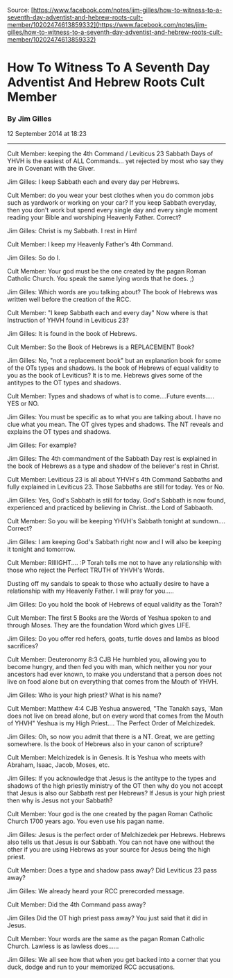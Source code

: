 <!--t How To Witness To A Seventh Day Adventist And Hebrew Roots Cult Member t-->
<!--d Saturday Sabbath, Legalism, Galatianism, Judaizers, Sabbathkeeping d-->

Source: [https://www.facebook.com/notes/jim-gilles/how-to-witness-to-a-seventh-day-adventist-and-hebrew-roots-cult-member/10202474613859332](https://www.facebook.com/notes/jim-gilles/how-to-witness-to-a-seventh-day-adventist-and-hebrew-roots-cult-member/10202474613859332)

# How To Witness To A Seventh Day Adventist And Hebrew Roots Cult Member

### By Jim Gilles

12 September 2014 at 18:23

- - -

Cult Member: keeping the 4th Command / Leviticus 23 Sabbath Days of YHVH is the easiest of ALL Commands... yet rejected by most who say they are in Covenant with the Giver. 

Jim Gilles: I keep Sabbath each and every day per Hebrews.

Cult Member: do you wear your best clothes when you do common jobs such as yardwork or working on your car?  If you keep Sabbath everyday, then you don't work but spend every single day and every single moment reading your Bible and worshiping Heavenly Father.  Correct?

Jim Gilles:  Christ is my Sabbath.  I rest in Him!

Cult Member: I keep my Heavenly Father's 4th Command.

Jim Gilles: So do I.

Cult Member: Your god must be the one created by the pagan Roman Catholic Church.  You speak the same lying words that he does.  ;)

Jim Gilles: Which words are you talking about? The book of Hebrews was written well before the creation of the RCC.

Cult Member:  "I keep Sabbath each and every day" Now where is that Instruction of YHVH found in Leviticus 23?

Jim Gilles: It is found in the book of Hebrews.

Cult Member: So the Book of Hebrews is a REPLACEMENT Book?

Jim Gilles: No, "not a replacement book" but an explanation book for some of the OTs types and shadows.  Is the book of Hebrews of equal validity to you as the book of Leviticus?  It is to me.  Hebrews gives some of the antitypes to the OT types and shadows.

Cult Member: Types and shadows of what is to come....Future events..... YES or NO.

Jim Gilles: You must be specific as to what you are talking about.  I have no clue what you mean.  The OT gives types and shadows.  The NT reveals and explains the OT types and shadows.

Jim Gilles: For example?

Jim Gilles: The 4th commandment of the Sabbath Day rest is explained in the book of Hebrews as a type and shadow of the believer's rest in Christ.

Cult Member: Leviticus 23 is all about YHVH's 4th Command Sabbaths and fully explained in Leviticus 23. Those Sabbaths are still for today. Yes or No.

Jim Gilles: Yes, God's Sabbath is still for today.  God's Sabbath is now found, experienced and practiced by believing in Christ...the Lord of Sabbaoth.

Cult Member: So you will be keeping YHVH's Sabbath tonight at sundown.... Correct?

Jim Gilles: I am keeping God's Sabbath right now and I will also be keeping it tonight and tomorrow.

Cult Member: RIIIIGHT.... :P  Torah tells me not to have any relationship with those who reject the Perfect TRUTH of YHVH's Words.

Dusting off my sandals to speak to those who actually desire to have a relationship with my Heavenly Father.  I will pray for you.....

Jim Gilles: Do you hold the book of Hebrews of equal validity as the Torah?

Cult Member: The first 5 Books are the Words of Yeshua spoken to and through Moses.  They are the foundation Word which gives LIFE.

Jim Gilles: Do you offer red hefers, goats, turtle doves and lambs as blood sacrifices?

Cult Member: Deuteronomy 8:3 CJB He humbled you, allowing you to become hungry, and then fed you with man, which neither you nor your ancestors had ever known, to make you understand that a person does not live on food alone but on everything that comes from the Mouth of YHVH.

Jim Gilles: Who is your high priest?  What is his name?

Cult Member: Matthew 4:4 CJB  Yeshua answered, "The Tanakh says, `Man does not live on bread alone, but on every word that comes from the Mouth of YHVH"  Yeshua is my High Priest.... The Perfect Order of Melchizedek.

Jim Gilles: Oh, so now you admit that there is a NT.  Great, we are getting somewhere.  Is the book of Hebrews also in your canon of scripture?

Cult Member: Melchizedek is in Genesis. It is Yeshua who meets with Abraham, Isaac, Jacob, Moses, etc.

Jim Gilles:  If you acknowledge that Jesus is the antitype to the types and shadows of the high priestly ministry of the OT then why do you not accept that Jesus is also our Sabbath rest per Hebrews?  If Jesus is your high priest then why is Jesus not your Sabbath?

Cult Member: Your god is the one created by the pagan Roman Catholic Church 1700 years ago.  You even use his pagan name.
 
Jim Gilles: Jesus is the perfect order of Melchizedek per Hebrews.  Hebrews also tells us that Jesus is our Sabbath.  You can not have one without the other if you are using Hebrews as your source for Jesus being the high priest.

Cult Member: Does a type and shadow pass away?  Did Leviticus 23 pass away?

Jim Gilles: We already heard your RCC prerecorded message.

Cult Member: Did the 4th Command pass away?

Jim Gilles Did the OT high priest pass away?  You just said that it did in Jesus.

Cult Member: Your words are the same as the pagan Roman Catholic Church.  Lawless is as lawless does......

Jim Gilles: We all see how that when you get backed into a corner that you duck, dodge and run to your memorized RCC accusations.